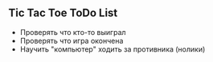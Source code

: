 ## Tic Tac Toe ToDo List

* Проверять что кто-то выиграл
* Проверять что игра окончена
* Научить "компьютер" ходить за противника (нолики)

